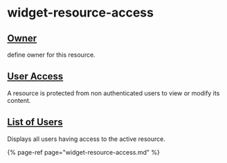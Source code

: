 # widget-resource-access

## [Owner](widget-resource-access.md#owner)

define owner for this resource.

## [User Access](widget-resource-access.md#user-access)

A resource is protected from non authenticated users to view or modify its content.

## [List of Users](widget-resource-access.md#list-of-users)

Displays all users having access to the active resource.

{% page-ref page="widget-resource-access.md" %}

